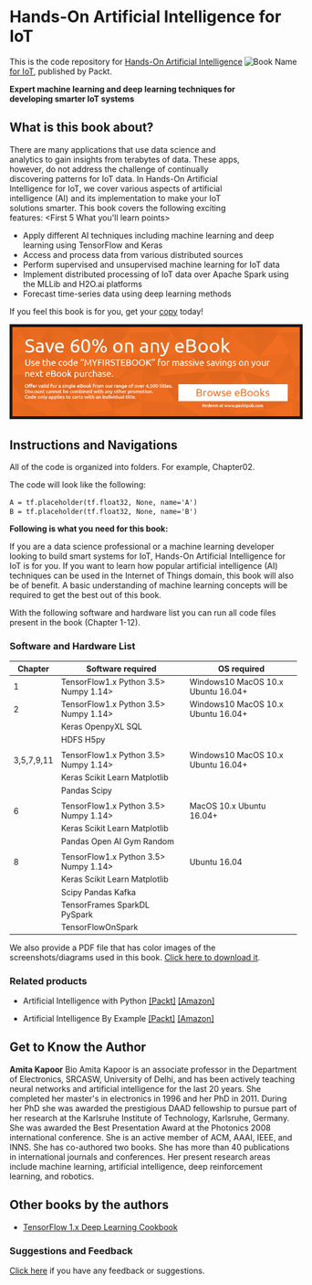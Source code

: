 # Hands-On Artificial Intelligence for IoT

<a href="https://www.packtpub.com/big-data-and-business-intelligence/hands-artificial-intelligence-iot?utm_source=github&utm_medium=repository&utm_campaign=9781788836067"><img src="https://d1ldz4te4covpm.cloudfront.net/sites/default/files/imagecache/ppv4_main_book_cover/B09828.png" alt="Book Name" height="256px" align="right"></a>

This is the code repository for [Hands-On Artificial Intelligence for IoT](https://www.packtpub.com/big-data-and-business-intelligence/hands-artificial-intelligence-iot?utm_source=github&utm_medium=repository&utm_campaign=9781788836067), published by Packt.

**Expert machine learning and deep learning techniques for developing smarter IoT systems**

## What is this book about?
There are many applications that use data science and analytics to gain insights from terabytes of data. These apps, however, do not address the challenge of continually discovering patterns for IoT data. In Hands-On Artificial Intelligence for IoT, we cover various aspects of artificial intelligence (AI) and its implementation to make your IoT solutions smarter.
This book covers the following exciting features: <First 5 What you'll learn points>
* Apply different AI techniques including machine learning and deep learning using TensorFlow and Keras
* Access and process data from various distributed sources
* Perform supervised and unsupervised machine learning for IoT data
* Implement distributed processing of IoT data over Apache Spark using the MLLib and H2O.ai platforms
* Forecast time-series data using deep learning methods

If you feel this book is for you, get your [copy](https://www.amazon.com/dp/1788836065) today!

<a href="https://www.packtpub.com/?utm_source=github&utm_medium=banner&utm_campaign=GitHubBanner"><img src="https://raw.githubusercontent.com/PacktPublishing/GitHub/master/GitHub.png" 
alt="https://www.packtpub.com/" border="5" /></a>


## Instructions and Navigations
All of the code is organized into folders. For example, Chapter02.

The code will look like the following:
```
A = tf.placeholder(tf.float32, None, name='A')
B = tf.placeholder(tf.float32, None, name='B')
```

**Following is what you need for this book:**

If you are a data science professional or a machine learning developer looking to build smart systems for IoT, Hands-On Artificial Intelligence for IoT is for you. If you want to learn how popular artificial intelligence (AI) techniques can be used in the Internet of Things domain, this book will also be of benefit. A basic understanding of machine learning concepts will be required to get the best out of this book.

With the following software and hardware list you can run all code files present in the book (Chapter 1-12).

### Software and Hardware List

| Chapter   | Software required                     | OS required                        |
| --------  | ------------------------------------  | -----------------------------------|
| 1         | TensorFlow1.x Python 3.5>  Numpy 1.14>| Windows10 MacOS 10.x Ubuntu 16.04+ |
| 2         | TensorFlow1.x Python 3.5>  Numpy 1.14>| Windows10 MacOS 10.x Ubuntu 16.04+ |
|           | Keras         OpenpyXL     SQL        |                                    |
|		        | HDFS          H5py                    |                                    |
|           |                                       |                                    |
| 3,5,7,9,11| TensorFlow1.x Python 3.5>  Numpy 1.14>| Windows10 MacOS 10.x Ubuntu 16.04+ |
|           | Keras         Scikit Learn Matplotlib |                                    |
|           | Pandas        Scipy                   |                                    |
|           |                                       |                                    |
| 6         | TensorFlow1.x Python 3.5>  Numpy 1.14>|  MacOS 10.x Ubuntu  16.04+         |
|           | Keras         Scikit Learn Matplotlib |                                    |
|           | Pandas        Open AI Gym  Random     |                                    |
|           |                                       |                                    |  
| 8         | TensorFlow1.x Python 3.5>  Numpy 1.14>| Ubuntu 16.04                       |
|           | Keras         Scikit Learn Matplotlib |                                    |
|           | Scipy         Pandas       Kafka      |                                    |
|		 	      | TensorFrames  SparkDL      PySpark    |                         
|			      | TensorFlowOnSpark                     |




We also provide a PDF file that has color images of the screenshots/diagrams used in this book. [Click here to download it](http://www.packtpub.com/sites/default/files/downloads/9781788836067_ColorImages.pdf).

### Related products <Other books you may enjoy>
* Artificial Intelligence with Python [[Packt]](https://www.packtpub.com/big-data-and-business-intelligence/artificial-intelligence-python?utm_source=github&utm_medium=repository&utm_campaign=9781786464392) [[Amazon]](https://www.amazon.com/dp/178646439X)

* Artificial Intelligence By Example [[Packt]](https://www.packtpub.com/big-data-and-business-intelligence/artificial-intelligence-example?utm_source=github&utm_medium=repository&utm_campaign=9781788990547) [[Amazon]](https://www.amazon.com/dp/1788990544)

## Get to Know the Author
**Amita Kapoor**
Bio Amita Kapoor is an associate professor in the Department of Electronics, SRCASW, University of Delhi, and has been actively teaching neural networks and artificial intelligence for the last 20 years. She completed her master's in electronics in 1996 and her PhD in 2011. During her PhD she was awarded the prestigious DAAD fellowship to pursue part of her research at the Karlsruhe Institute of Technology, Karlsruhe, Germany. She was awarded the Best Presentation Award at the Photonics 2008 international conference. She is an active member of ACM, AAAI, IEEE, and INNS. She has co-authored two books. She has more than 40 publications in international journals and conferences. Her present research areas include machine learning, artificial intelligence, deep reinforcement learning, and robotics.


## Other books by the authors
* [TensorFlow 1.x Deep Learning Cookbook](https://www.packtpub.com/big-data-and-business-intelligence/tensorflow-1x-deep-learning-cookbook?utm_source=github&utm_medium=repository&utm_campaign=9781788293594)

### Suggestions and Feedback
[Click here](https://docs.google.com/forms/d/e/1FAIpQLSdy7dATC6QmEL81FIUuymZ0Wy9vH1jHkvpY57OiMeKGqib_Ow/viewform) if you have any feedback or suggestions.
